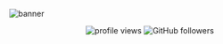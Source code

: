 <!-- Banner -->
![banner](https://capsule-render.vercel.app/api?type=waving&height=200&text=माझ्या%20गीथब%20प्रोफाइलमध्ये%20आपले%20स्वागत%20आहे&fontSize=30&fontAlign=50&fontAlignY=40&color=0:4facfe,100:00f2fe&fontColor=ffffff&animation=fadeIn&desc=&descAlignY=65)

<p align="center">
  <img src="https://komarev.com/ghpvc/?username=sparth292&label=Profile%20views&color=0e75b6&style=flat" alt="profile views" />
  <img src="https://img.shields.io/github/followers/sparth292?label=Followers&style=social" alt="GitHub followers" />
</p>













